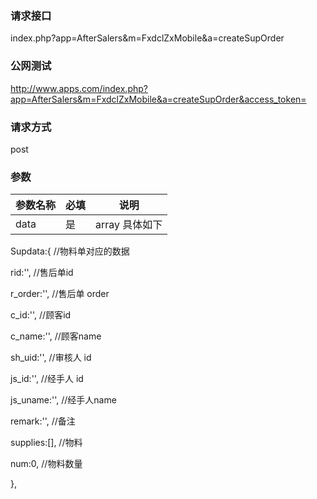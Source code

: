 ### **请求接口**
index.php?app=AfterSalers&m=FxdclZxMobile&a=createSupOrder


### **公网测试**
http://www.apps.com/index.php?app=AfterSalers&m=FxdclZxMobile&a=createSupOrder&access_token=

### **请求方式**
post


### **参数**
| 参数名称  |必填|     说明      |
|------|-----|------|
| data| 是 |array 具体如下|
Supdata:{   //物料单对应的数据
            
rid:'',   //售后单id
            
r_order:'',  //售后单 order
            
c_id:'',     //顾客id
           
 c_name:'',  //顾客name
            
sh_uid:'',  //审核人 id
            
js_id:'',    //经手人 id
            
js_uname:'',   //经手人name
            
remark:'',   //备注
            
supplies:[],  //物料
            
num:0,        //物料数量
       
 },